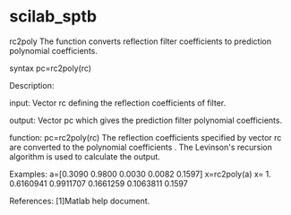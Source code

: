 # scilab_sptb
rc2poly
The function converts reflection filter coefficients to prediction polynomial coefficients.

syntax
pc=rc2poly(rc)

Description:

input: 
Vector rc defining the reflection coefficients of filter.

output:
Vector pc which gives the prediction filter polynomial coefficients.

function:
pc=rc2poly(rc)
The reflection coefficients specified by vector rc are converted to the polynomial coefficients .
The Levinson's recursion algorithm is used to calculate the output.

Examples:
a=[0.3090    0.9800    0.0030    0.0082    0.1597]
x=rc2poly(a)
 x=   1.    0.6160941    0.9911707    0.1661259    0.1063811    0.1597

References:
[1]Matlab help document.
